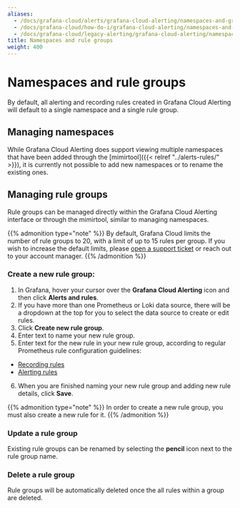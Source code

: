 ```yaml
---
aliases:
  - /docs/grafana-cloud/alerts/grafana-cloud-alerting/namespaces-and-groups/
  - /docs/grafana-cloud/how-do-i/grafana-cloud-alerting/namespaces-and-groups/
  - /docs/grafana-cloud/legacy-alerting/grafana-cloud-alerting/namespaces-and-groups/
title: Namespaces and rule groups
weight: 400
---
```


# Namespaces and rule groups

By default, all alerting and recording rules created in Grafana Cloud Alerting will default to a single namespace and a single rule group.

## Managing namespaces

While Grafana Cloud Alerting does support viewing multiple namespaces that have been added through the [mimirtool]({{< relref "../alerts-rules/" >}}), it is currently not possible to add new namespaces or to rename the existing ones.

## Managing rule groups

Rule groups can be managed directly within the Grafana Cloud Alerting interface or through the mimirtool, similar to managing namespaces.

{{% admonition type="note" %}}
By default, Grafana Cloud limits the number of rule groups to 20, with a limit of up to 15 rules per group. If you wish to increase the default limits, please [open a support ticket](/profile/org#support) or reach out to your account manager.
{{% /admonition %}}

### Create a new rule group:

1. In Grafana, hover your cursor over the **Grafana Cloud Alerting** icon and then click **Alerts and rules**.
2. If you have more than one Prometheus or Loki data source, there will be a dropdown at the top for you to select the data source to create or edit rules.
3. Click **Create new rule group**.
4. Enter text to name your new rule group.
5. Enter text for the new rule in your new rule group, according to regular Prometheus rule configuration guidelines:

- [Recording rules](https://prometheus.io/docs/prometheus/latest/configuration/recording_rules/)
- [Alerting rules](https://prometheus.io/docs/prometheus/latest/configuration/alerting_rules/)

6. When you are finished naming your new rule group and adding new rule details, click **Save**.

{{% admonition type="note" %}}
In order to create a new rule group, you must also create a new rule for it.
{{% /admonition %}}

### Update a rule group

Existing rule groups can be renamed by selecting the **pencil** icon next to the rule group name.

### Delete a rule group

Rule groups will be automatically deleted once the all rules within a group are deleted.
